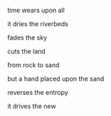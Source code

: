 time wears upon all

it dries the riverbeds

fades the sky

cuts the land

from rock to sand

but a hand placed upon the sand

reverses the entropy

it drives the new

